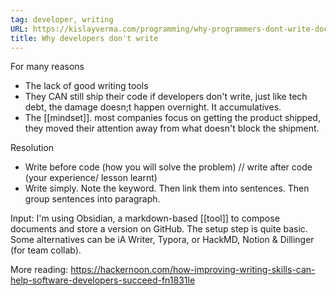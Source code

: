 ```yaml
---
tag: developer, writing
URL: https://kislayverma.com/programming/why-programmers-dont-write-documentation/
title: Why developers don't write
---
```


For many reasons
- The lack of good writing tools
- They CAN still ship their code if developers don't write, just like tech debt, the damage doesn;t happen overnight. It accumulatives. 
- The [[mindset]]. most companies focus on getting the product shipped, they moved their attention away from what doesn't block the shipment. 

Resolution
- Write before code (how you will solve the problem) // write after code (your experience/ lesson learnt) 
- Write simply. Note the keyword. Then link them into sentences. Then group sentences into paragraph. 

Input: I'm using Obsidian, a markdown-based [[tool]] to compose documents and store a version on GitHub. The setup step is quite basic. Some alternatives can be iA Writer, Typora, or HackMD, Notion & Dillinger (for team collab).

More reading: https://hackernoon.com/how-improving-writing-skills-can-help-software-developers-succeed-fn1831le